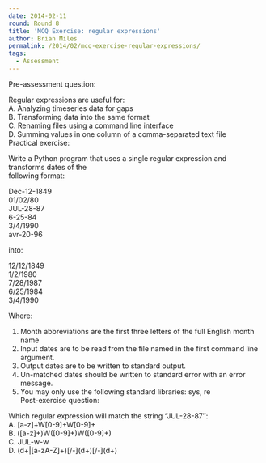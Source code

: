 ```yaml
---
date: 2014-02-11
round: Round 8
title: 'MCQ Exercise: regular expressions'
author: Brian Miles
permalink: /2014/02/mcq-exercise-regular-expressions/
tags:
  - Assessment
---
```

Pre-assessment question:

Regular expressions are useful for:  
A. Analyzing timeseries data for gaps  
B. Transforming data into the same format  
C. Renaming files using a command line interface  
D. Summing values in one column of a comma-separated text file  
Practical exercise:

Write a Python program that uses a single regular expression and transforms dates of the  
following format:

Dec-12-1849  
01/02/80  
JUL-28-87  
6-25-84  
3/4/1990  
avr-20-96

into:

12/12/1849  
1/2/1980  
7/28/1987  
6/25/1984  
3/4/1990

Where:

1. Month abbreviations are the first three letters of the full English month name  
2. Input dates are to be read from the file named in the first command line argument.  
3. Output dates are to be written to standard output.  
4. Un-matched dates should be written to standard error with an error message.  
5. You may only use the following standard libraries: sys, re  
Post-exercise question:

Which regular expression will match the string &#8220;JUL-28-87&#8243;:  
A. [a-z]+W[0-9]+W[0-9]+  
B. ([a-z]+)W([0-9]+)W([0-9]+)  
C. JUL-w-w  
D. (d+|\[a-zA-Z]+)[/-\](d+)\[/-\](d+)
